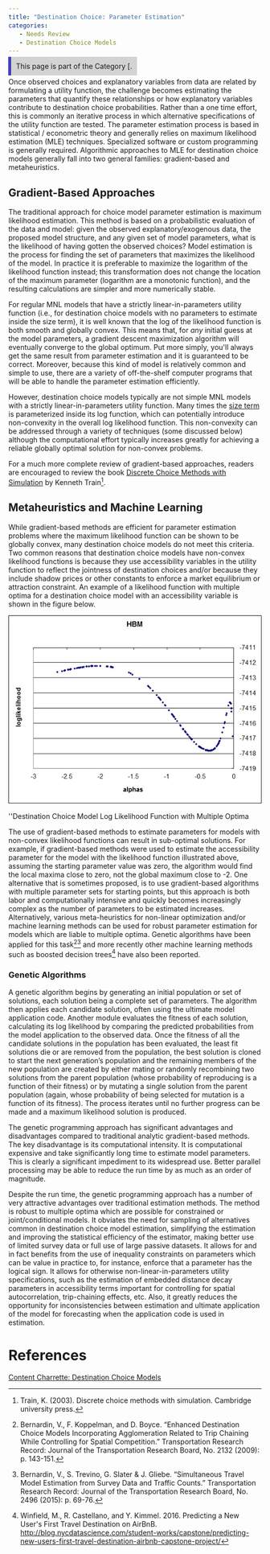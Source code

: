 ```yaml
---
title: "Destination Choice: Parameter Estimation"
categories:
   - Needs Review
   - Destination Choice Models
---
```


<span style="background:lightgrey;padding:10px;border-left: thick double #0000aa;"> This page is part of the Category \[.</span>

Once observed choices and explanatory variables from data are related by formulating a utility function, the challenge becomes estimating the parameters that quantify these relationships or how explanatory variables contribute to destination choice probabilities. Rather than a one time effort, this is commonly an iterative process in which alternative specifications of the utility function are tested. The parameter estimation process is based in statistical / econometric theory and generally relies on maximum likelihood estimation (MLE) techniques. Specialized software or custom programming is generally required. Algorithmic approaches to MLE for destination choice models generally fall into two general families: gradient-based and metaheuristics.

Gradient-Based Approaches
-------------------------

The traditional approach for choice model parameter estimation is maximum likelihood estimation. This method is based on a probabilistic evaluation of the data and model: given the observed explanatory/exogenous data, the proposed model structure, and any given set of model parameters, what is the likelihood of having gotten the observed choices? Model estimation is the process for finding the set of parameters that maximizes the likelihood of the model. In practice it is preferable to maximize the logarithm of the likelihood function instead; this transformation does not change the location of the maximum parameter (logarithm are a monotonic function), and the resulting calculations are simpler and more numerically stable.

For regular MNL models that have a strictly linear-in-parameters utility function (i.e., for destination choice models with no parameters to estimate inside the size term), it is well known that the log of the likelihood function is both smooth and globally convex. This means that, for *any* initial guess at the model parameters, a gradient descent maximization algorithm will eventually converge to the global optimum. Put more simply, you'll always get the same result from parameter estimation and it is guaranteed to be correct. Moreover, because this kind of model is relatively common and simple to use, there are a variety of off-the-shelf computer programs that will be able to handle the parameter estimation efficiently.

However, destination choice models typically are not simple MNL models with a strictly linear-in-parameters utility function. Many times the [size term](Factors_Affecting_Destination_Choice#Size_Terms_/_Attractions) is parameterized inside its log function, which can potentially introduce non-convexity in the overall log likelihood function. This non-convexity can be addressed through a variety of techniques (some discussed below) although the computational effort typically increases greatly for achieving a reliable globally optimal solution for non-convex problems.

For a much more complete review of gradient-based approaches, readers are encouraged to review the book [Discrete Choice Methods with Simulation](https://eml.berkeley.edu/books/choice2.html) by Kenneth Train[^1].

Metaheuristics and Machine Learning
-----------------------------------

While gradient-based methods are efficient for parameter estimation problems where the maximum likelihood function can be shown to be globally convex, many destination choice models do not meet this criteria. Two common reasons that destination choice models have non-convex likelihood functions is because they use accessibility variables in the utility function to reflect the jointness of destination choices and/or because they include shadow prices or other constants to enforce a market equilibrium or attraction constraint. An example of a likelihood function with multiple optima for a destination choice model with an accessibility variable is shown in the figure below.

![](MultipleOptima.jpg "MultipleOptima.jpg")

''Destination Choice Model Log Likelihood Function with Multiple Optima

The use of gradient-based methods to estimate parameters for models with non-convex likelihood functions can result in sub-optimal solutions. For example, if gradient-based methods were used to estimate the accessibility parameter for the model with the likelihood function illustrated above, assuming the starting parameter value was zero, the algorithm would find the local maxima close to zero, not the global maximum close to -2. One alternative that is sometimes proposed, is to use gradient-based algorithms with multiple parameter sets for starting points, but this approach is both labor and computationally intensive and quickly becomes increasingly complex as the number of parameters to be estimated increases.
Alternatively, various meta-heuristics for non-linear optimization and/or machine learning methods can be used for robust parameter estimation for models which are liable to multiple optima. Genetic algorithms have been applied for this task[^2][^3] and more recently other machine learning methods such as boosted decision trees[^4] have also been reported.

### Genetic Algorithms

A genetic algorithm begins by generating an initial population or set of solutions, each solution being a complete set of parameters. The algorithm then applies each candidate solution, often using the ultimate model application code. Another module evaluates the fitness of each solution, calculating its log likelihood by comparing the predicted probabilities from the model application to the observed data. Once the fitness of all the candidate solutions in the population has been evaluated, the least fit solutions die or are removed from the population, the best solution is cloned to start the next generation’s population and the remaining members of the new population are created by either mating or randomly recombining two solutions from the parent population (whose probability of reproducing is a function of their fitness) or by mutating a single solution from the parent population (again, whose probability of being selected for mutation is a function of its fitness). The process iterates until no further progress can be made and a maximum likelihood solution is produced.

The genetic programming approach has significant advantages and disadvantages compared to traditional analytic gradient-based methods. The key disadvantage is its computational intensity. It is computational expensive and take significantly long time to estimate model parameters. This is clearly a significant impediment to its widespread use. Better parallel processing may be able to reduce the run time by as much as an order of magnitude.

Despite the run time, the genetic programming approach has a number of very attractive advantages over traditional estimation methods. The method is robust to multiple optima which are possible for constrained or joint/conditional models. It obviates the need for sampling of alternatives common in destination choice model estimation, simplifying the estimation and improving the statistical efficiency of the estimator, making better use of limited survey data or full use of large passive datasets. It allows for and in fact benefits from the use of inequality constraints on parameters which can be value in practice to, for instance, enforce that a parameter has the logical sign. It allows for otherwise non-linear-in-parameters utility specifications, such as the estimation of embedded distance decay parameters in accessibility terms important for controlling for spatial autocorrelation, trip-chaining effects, etc. Also, it greatly reduces the opportunity for inconsistencies between estimation and ultimate application of the model for forecasting when the application code is used in estimation.

References
==========

[Content Charrette: Destination Choice Models](Content_Charrette:_Destination_Choice_Models)

[^1]: Train, K. (2003). Discrete choice methods with simulation. Cambridge university press.

[^2]: Bernardin, V., F. Koppelman, and D. Boyce. “Enhanced Destination Choice Models Incorporating Agglomeration Related to Trip Chaining While Controlling for Spatial Competition.” Transportation Research Record: Journal of the Transportation Research Board, No. 2132 (2009): p. 143-151.

[^3]: Bernardin, V., S. Trevino, G. Slater & J. Gliebe. “Simultaneous Travel Model Estimation from Survey Data and Traffic Counts.” Transportation Research Record: Journal of the Transportation Research Board, No. 2496 (2015): p. 69-76.

[^4]: Winfield, M., R. Castellano, and Y. Kimmel. 2016. Predicting a New User's First Travel Destination on AirBnB. <http://blog.nycdatascience.com/student-works/capstone/predicting-new-users-first-travel-destination-airbnb-capstone-project/>

